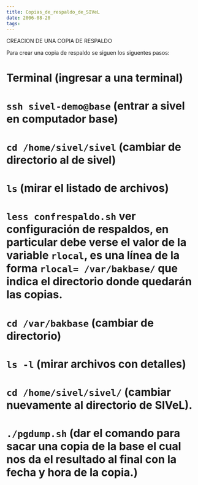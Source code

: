 ```yaml
---
title: Copias_de_respaldo_de_SIVeL
date: 2006-08-20
tags:
---
```

CREACION DE UNA COPIA DE RESPALDO

Para crear una copia de respaldo se siguen los siguentes pasos:

# Terminal (ingresar a una terminal)
# ```ssh sivel-demo@base``` (entrar a sivel en computador base)
# ```cd /home/sivel/sivel``` (cambiar de directorio al de sivel)
# ```ls``` (mirar el listado de archivos)
# ```less confrespaldo.sh``` ver configuración de respaldos, en particular debe verse el valor de la variable ```rlocal```, es una línea de la forma ```rlocal= /var/bakbase/``` que indica el directorio donde quedarán las copias.
# ```cd /var/bakbase``` (cambiar de directorio)
# ```ls -l``` (mirar archivos con detalles) 
# ```cd /home/sivel/sivel/``` (cambiar nuevamente al directorio de SIVeL).
# ```./pgdump.sh``` (dar el comando para sacar una copia de la base el cual nos da el resultado al final con la fecha y hora de la copia.)
